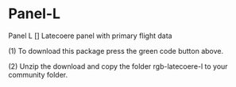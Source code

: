 # Panel-L
Panel L [] Latecoere panel with primary flight data

(1) To download this package press the green code button above.

(2) Unzip the download and copy the folder rgb-latecoere-l to
    your community folder.
